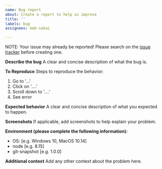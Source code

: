 ```yaml
---
name: Bug report
about: Create a report to help us improve
title: ''
labels: bug
assignees: mob-sakai

---
```


NOTE: Your issue may already be reported! Please search on the [issue tracker](../) before creating one.

**Describe the bug**
A clear and concise description of what the bug is.

**To Reproduce**
Steps to reproduce the behavior:
1. Go to '...'
2. Click on '....'
3. Scroll down to '....'
4. See error

**Expected behavior**
A clear and concise description of what you expected to happen.

**Screenshots**
If applicable, add screenshots to help explain your problem.

**Environment (please complete the following information):**
 - OS: [e.g. Windows 10, MacOS 10.14]
 - node [e.g. 8.15]
 - git-snapshot [e.g. 1.0.0]

**Additional context**
Add any other context about the problem here.
